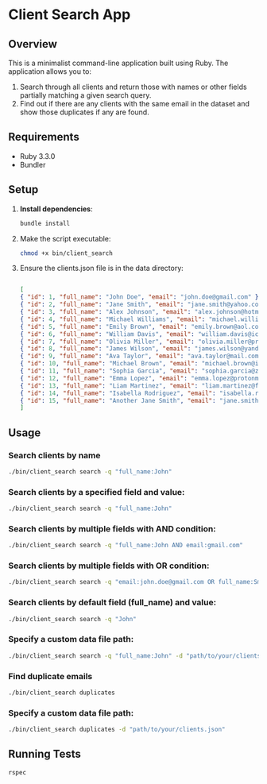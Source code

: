 # Client Search App

## Overview

This is a minimalist command-line application built using Ruby. The application allows you to:
1. Search through all clients and return those with names or other fields partially matching a given search query.
2. Find out if there are any clients with the same email in the dataset and show those duplicates if any are found.

## Requirements

- Ruby 3.3.0
- Bundler

## Setup

1. **Install dependencies**:
   ```sh
   bundle install
   ```

2. Make the script executable:
   ```sh
   chmod +x bin/client_search
   ```

3. Ensure the clients.json file is in the data directory:

   ```json

   [
   { "id": 1, "full_name": "John Doe", "email": "john.doe@gmail.com" },
   { "id": 2, "full_name": "Jane Smith", "email": "jane.smith@yahoo.com" },
   { "id": 3, "full_name": "Alex Johnson", "email": "alex.johnson@hotmail.com" },
   { "id": 4, "full_name": "Michael Williams", "email": "michael.williams@outlook.com" },
   { "id": 5, "full_name": "Emily Brown", "email": "emily.brown@aol.com" },
   { "id": 6, "full_name": "William Davis", "email": "william.davis@icloud.com" },
   { "id": 7, "full_name": "Olivia Miller", "email": "olivia.miller@protonmail.com" },
   { "id": 8, "full_name": "James Wilson", "email": "james.wilson@yandex.com" },
   { "id": 9, "full_name": "Ava Taylor", "email": "ava.taylor@mail.com" },
   { "id": 10, "full_name": "Michael Brown", "email": "michael.brown@inbox.com" },
   { "id": 11, "full_name": "Sophia Garcia", "email": "sophia.garcia@zoho.com" },
   { "id": 12, "full_name": "Emma Lopez", "email": "emma.lopez@protonmail.ch" },
   { "id": 13, "full_name": "Liam Martinez", "email": "liam.martinez@fastmail.fm" },
   { "id": 14, "full_name": "Isabella Rodriguez", "email": "isabella.rodriguez@me.com" },
   { "id": 15, "full_name": "Another Jane Smith", "email": "jane.smith@yahoo.com" }
   ]

   ```

## Usage

### Search clients by name
```sh
./bin/client_search search -q "full_name:John"
```

### Search clients by a specified field and value:
```sh
./bin/client_search search -q "full_name:John"
```


### Search clients by multiple fields with AND condition:
```sh
./bin/client_search search -q "full_name:John AND email:gmail.com"
```

### Search clients by multiple fields with OR condition:
```sh
./bin/client_search search -q "email:john.doe@gmail.com OR full_name:Smith"
```

### Search clients by default field (full_name) and value:
```sh
./bin/client_search search -q "John"
```

### Specify a custom data file path:
```sh
./bin/client_search search -q "full_name:John" -d "path/to/your/clients.json"
```

### Find duplicate emails
```sh
./bin/client_search duplicates
```

### Specify a custom data file path:
```sh
./bin/client_search duplicates -d "path/to/your/clients.json"
```

## Running Tests
```sh
rspec
```
